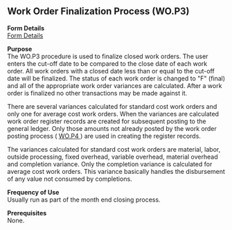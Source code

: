 ##  Work Order Finalization Process (WO.P3)

<PageHeader />

**Form Details**  
[ Form Details ](../../PRO-OVERVIEW/PRO-PROCESS/WO-P3/WO-P3-1/README.md)   

**Purpose**  
The WO.P3 procedure is used to finalize closed work orders. The user enters
the cut-off date to be compared to the close date of each work order. All work
orders with a closed date less than or equal to the cut-off date will be
finalized. The status of each work order is changed to "F" (final) and all of
the appropriate work order variances are calculated. After a work order is
finalized no other transactions may be made against it.  
  
There are several variances calculated for standard cost work orders and only one for average cost work orders. When the variances are calculated work order register records are created for subsequent posting to the general ledger. Only those amounts not already posted by the work order posting process ( [ WO.P4 ](../../PRO-OVERVIEW/PRO-PROCESS/WO-P4/README.md) ) are used in creating the register records.   
  
The variances calculated for standard cost work orders are material, labor,
outside processing, fixed overhead, variable overhead, material overhead and
completion variance. Only the completion variance is calculated for average
cost work orders. This variance basically handles the disbursement of any
value not consumed by completions.

**Frequency of Use**  
Usually run as part of the month end closing process.

**Prerequisites**  
None.

<badge text= "Version 8.10.57" vertical="middle" />

<PageFooter />
